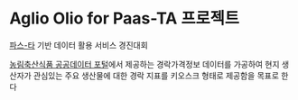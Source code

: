 # Aglio Olio for Paas-TA 프로젝트

[파스-타](https://paas-ta.kr) 기반 데이터 활용 서비스 경진대회

[농림축산식품 공공데이터 포털](https://data.mafra.go.kr)에서 제공하는 경락가격정보 데이터를 가공하여
현지 생산자가 관심있는 주요 생산물에 대한 경락 지표를 키오스크 형태로 제공함을 목표로 한다